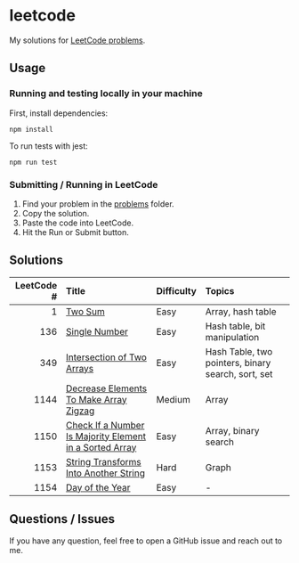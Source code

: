 # leetcode

My solutions for [LeetCode problems](https://leetcode.com/problemset/all/).

## Usage

### Running and testing locally in your machine

First, install dependencies:

```shell
npm install
```

To run tests with jest:

```shell
npm run test
```

### Submitting / Running in LeetCode

1. Find your problem in the [problems](/problems) folder.
2. Copy the solution.
3. Paste the code into LeetCode.
4. Hit the Run or Submit button.

## Solutions

| LeetCode # | Title | Difficulty | Topics |
|-----------:|:------|:-----------|:-------|
| 1 | [Two Sum](/problems/two-sum) | Easy | Array, hash table |
| 136 | [Single Number](/problems/single-number) | Easy | Hash table, bit manipulation |
| 349 | [Intersection of Two Arrays](/problems/intersection-of-two-arrays) | Easy | Hash Table, two pointers, binary search, sort, set |
| 1144 | [Decrease Elements To Make Array Zigzag](/problems/decrease-elements-to-make-array-zigzag) | Medium | Array |
| 1150 | [Check If a Number Is Majority Element in a Sorted Array](/problems/is-a-a-majority-element) | Easy | Array, binary search |
| 1153 | [String Transforms Into Another String](/problems/string-transforms-into-another-string) | Hard | Graph |
| 1154 | [Day of the Year](/problems/ordinal-number-of-date) | Easy | - |

## Questions / Issues

If you have any question, feel free to open a GitHub issue and reach out to me.
